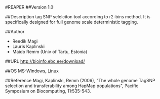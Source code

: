 #REAPER
##Version
1.0

##Description
tag SNP selelciton tool according to r2-bins method. It is specifically designed for full genome scale deterministic tagging.

##Author
* Reedik Magi
* Lauris Kaplinski
* Maido Remm (Univ of Tartu, Estonia)

##URL
http://bioinfo.ebc.ee/download/

##OS
MS-Windows, Linux

##Reference
Magi, Kaplinski, Remm (2006), "The whole genome TagSNP selection and transferability among HapMap populations", Pacific Symposium on Biocomputing, 11:535-543.

